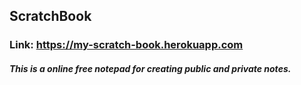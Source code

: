 ## ScratchBook
### Link: https://my-scratch-book.herokuapp.com
##### This is a online free notepad for creating public and private notes.
